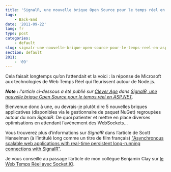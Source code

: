 ```yaml
---
title: 'SignalR, une nouvelle brique Open Source pour le temps réel en ASP.NET'
tags:
    - Back-End
date: '2011-09-22'
lang: fr
type: post
categories:
    - default
slug: signalr-une-nouvelle-brique-open-source-pour-le-temps-reel-en-asp-net
section: default
2011:
    - '09'
---
```


Cela faisait longtemps qu’on l’attendait et la voici : la réponse de Microsoft aux technologies de Web Temps Réel qui fleurissent autour de Node.js.

<!--more-->

<em class="canonical">**Note&nbsp;:** l'article ci-dessous a été publié sur [Clever Age](http://www.clever-age.com/fr/) dans [SignalR, une nouvelle brique Open Source pour le temps réel en ASP.NET](http://blog.clever-age.com/fr/2011/09/22/signalr-une-nouvelle-brique-open-source-pour-le-temps-reel-en-asp-net/).</em>

Bienvenue donc à une, ou devrais-je plutôt dire 5 nouvelles briques applicatives (disponibles via le gestionnaire de paquet NuGet) regroupées autour du nom _SignalR_. De quoi patienter et mettre en place diverses optimisations en attendant l’avènement des WebSockets…

Vous trouverez plus d’informations sur _SignalR_ dans l’article de Scott Hanselman (à l’intitulé long comme un titre de film français) ["Asynchronous scalable web applications with real-time persistent long-running connections with SignalR"](http://www.hanselman.com/blog/AsynchronousScalableWebApplicationsWithRealtimePersistentLongrunningConnectionsWithSignalR.aspx).

Je vous conseille au passage l’article de mon collègue Benjamin Clay sur [le Web Temps Réel avec Socket.IO](http://blog.clever-age.com/fr/2011/02/28/le-web-en-temps-reel-avec-socket-io/).
